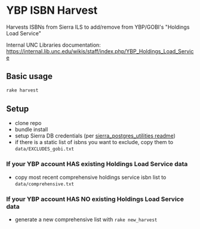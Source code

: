 # YBP ISBN Harvest

Harvests ISBNs from Sierra ILS to add/remove from YBP/GOBI's "Holdings Load Service"

Internal UNC Libraries documentation: https://internal.lib.unc.edu/wikis/staff/index.php/YBP_Holdings_Load_Service

## Basic usage

```bash
rake harvest
```

## Setup

* clone repo
* bundle install
* setup Sierra DB credentials (per [sierra_postgres_utilities readme](https://github.com/UNC-Libraries/sierra-postgres-utilities))
* if there is a static list of isbns you want to exclude, copy them to `data/EXCLUDES_gobi.txt`

### If your YBP account HAS existing Holdings Load Service data

* copy most recent comprehensive holdings service isbn list to `data/comprehensive.txt`

### If your YBP account HAS NO existing Holdings Load Service data

* generate a new comprehensive list with `rake new_harvest`

